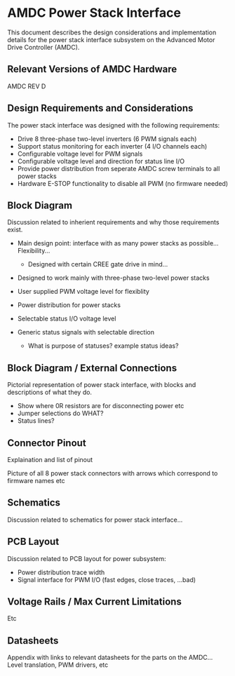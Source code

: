 # AMDC Power Stack Interface

This document describes the design considerations and implementation details for the power stack interface subsystem on the Advanced Motor Drive Controller (AMDC).

## Relevant Versions of AMDC Hardware

AMDC REV D

## Design Requirements and Considerations

The power stack interface was designed with the following requirements:

- Drive 8 three-phase two-level inverters (6 PWM signals each)
- Support status monitoring for each inverter (4 I/O channels each)
- Configurable voltage level for PWM signals
- Configurable voltage level and direction for status line I/O
- Provide power distribution from seperate AMDC screw terminals to all power stacks
- Hardware E-STOP functionality to disable all PWM (no firmware needed)

## Block Diagram
















Discussion related to inherient requirements and why those requirements exist.

- Main design point: interface with as many power stacks as possible... Flexibility...
  - Designed with certain CREE gate drive in mind...

- Designed to work mainly with three-phase two-level power stacks
- User supplied PWM voltage level for flexiblity
- Power distribution for power stacks
- Selectable status I/O voltage level
- Generic status signals with selectable direction
  - What is purpose of statuses? example status ideas?

## Block Diagram / External Connections

Pictorial representation of power stack interface, with blocks and descriptions of what they do.
- Show where 0R resistors are for disconnecting power etc
- Jumper selections do WHAT?
- Status lines?

## Connector Pinout

Explaination and list of pinout

Picture of all 8 power stack connectors with arrows which correspond to firmware names etc

## Schematics

Discussion related to schematics for power stack interface...

## PCB Layout

Discussion related to PCB layout for power subsystem:
- Power distribution trace width
- Signal interface for PWM I/O (fast edges, close traces, ...bad)

## Voltage Rails / Max Current Limitations

Etc

## Datasheets

Appendix with links to relevant datasheets for the parts on the AMDC... Level translation, PWM drivers, etc
